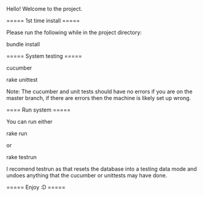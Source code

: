 Hello! Welcome to the project.

===== 1st time install =====

Please run the following while in the project directory:

bundle install

===== System testing =====

cucumber

rake unittest

Note: The cucumber and unit tests should have no errors if you are on the master branch, if there are errors then the machine is likely set up wrong.

==== Run system =====

You can run either

rake run

or 

rake testrun

I recomend testrun as that resets the database into a testing data mode and undoes anything that the cucumber or unittests may have done.

===== Enjoy :D =====
